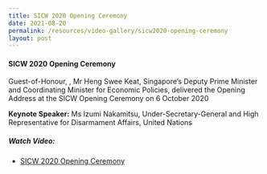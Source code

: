 ```yaml
---
title: SICW 2020 Opening Ceremony
date: 2021-08-20
permalink: /resources/video-gallery/sicw2020-opening-ceremony
layout: post
---
```

#### **SICW 2020 Opening Ceremony**

Guest-of-Honour, , Mr Heng Swee Keat, Singapore’s Deputy Prime Minister and Coordinating Minister for Economic Policies, delivered the Opening Address at the SICW Opening Ceremony on 6 October 2020

**Keynote Speaker:** Ms Izumi Nakamitsu, Under-Secretary-General and High Representative for Disarmament Affairs, United Nations

##### **Watch Video:**

* [SICW 2020 Opening Ceremony](https://www.youtube.com/watch?v=MsXZBxbDtr0)